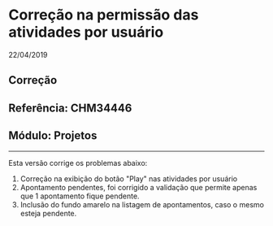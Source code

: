 # Correção na permissão das atividades por usuário
22/04/2019
## Correção
## Referência: CHM34446
## Módulo: Projetos
***

Esta versão corrige os problemas abaixo:

 1. Correção na exibição do botão "Play" nas atividades por usuário
 2. Apontamento pendentes, foi corrigido a validação que permite apenas que 1 apontamento fique pendente.
 3. Inclusão do fundo amarelo na listagem de apontamentos, caso o mesmo esteja pendente.
